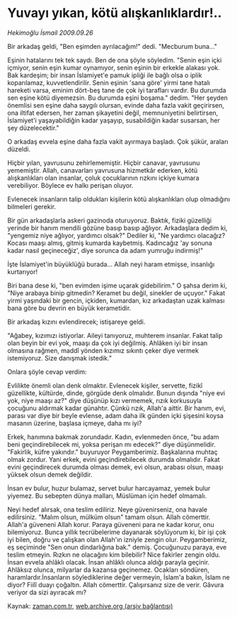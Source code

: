 # Yuvayı yıkan, kötü alışkanlıklardır!..

*Hekimoğlu İsmail 2009.09.26*

<tr><td class="metin" colspan="2" style="padding-top: 20px; padding-left: 5px; ">Bir arkadaş geldi, "Ben eşimden ayrılacağım!" dedi. "Mecburum buna..."</td></tr><tr><td class="metin" colspan="2" style="padding-top: 20px; padding-left: 5px; "><p>Eşinin hatalarını tek tek saydı. Ben de ona şöyle söyledim. "Senin eşin içki içmiyor, senin eşin kumar oynamıyor, senin eşinin bir erkekle alakası yok. Bak kardeşim; bir insan İslamiyet'e pamuk ipliği ile bağlı olsa o iplik koparılamaz, kuvvetlendirilir. Senin eşinin 'sana göre' yirmi tane hatalı hareketi varsa, eminim dört-beş tane de çok iyi tarafları vardır. Bu durumda sen eşine kötü diyemezsin. Bu durumda eşini boşama." dedim. "Her şeyden önemlisi sen eşine daha saygılı olursan, evinde daha fazla vakit geçirirsen, ona iltifat edersen, her zaman şikayetini değil, memnuniyetini belirtirsen, İslamiyet'i yaşayabildiğin kadar yaşayıp, susabildiğin kadar susarsan, her şey düzelecektir."
<p>O arkadaş evvela eşine daha fazla vakit ayırmaya başladı. Çok şükür, araları düzeldi.
<p>Hiçbir yılan, yavrusunu zehirlememiştir. Hiçbir canavar, yavrusunu yememiştir. Allah, canavarları yavrusuna hizmetkâr ederken, kötü alışkanlıkları olan insanlar, çoluk çocuklarının rızkını içkiye kumara verebiliyor. Böylece ev halkı perişan oluyor. 
<p>Evlenecek insanların talip oldukları kişilerin kötü alışkanlıkları olup olmadığını bilmeleri gerekir.
<p>Bir gün arkadaşlarla askeri gazinoda oturuyoruz. Baktık, fiziki güzelliği yerinde bir hanım mendili gözüne basıp basıp ağlıyor. Arkadaşlara dedim ki, "yengemiz niye ağlıyor, yardımcı olsak?" Dediler ki, "Ne yardımcı olacağız? Kocası maaşı almış, gitmiş kumarda kaybetmiş. Kadıncağız 'ay sonuna kadar nasıl geçineceğiz', diye sorunca da adam yumruğu indirmiş!" 
<p>İşte İslamiyet'in büyüklüğü burada... Allah neyi haram etmişse, insanlığı kurtarıyor!
<p>Biri bana dese ki, "ben evimden işime uçarak gidebilirim." O şahsa derim ki, "Niye arabaya binip gitmedin? Keramet bu değil, sinekler de uçuyor." Fakat yirmi yaşındaki bir gencin, içkiden, kumardan, kız arkadaştan uzak kalması bana göre bu devrin en büyük kerametidir.
<p>Bir arkadaş kızını evlendirecek; istişareye geldi.
<p>"Ağabey, kızımızı istiyorlar. Aileyi tanıyoruz, muhterem insanlar. Fakat talip olan beyin bir evi yok, maaşı da çok iyi değilmiş. Ahlâken iyi bir insan olmasına rağmen, maddî yönden kızımız sıkıntı çeker diye vermek istemiyoruz. Size danışmak istedik."
<p>Onlara şöyle cevap verdim:
<p>Evlilikte önemli olan denk olmaktır. Evlenecek kişiler, servette, fizikî güzellikte, kültürde, dinde, görgüde denk olmalıdır. Bunun dışında "niye evi yok, niye maaşı az?" diye düşünüp kızı vermemek, rızık korkusuyla çocuğunu aldırmak kadar günahtır. Çünkü rızık, Allah'a aittir. Bir hanım, evi, parası var diye bir beyle evlense, adam daha ilk günden içki şişesini koysa masanın üzerine, başlasa içmeye, daha mı iyi?
<p>Erkek, hanımına bakmak zorundadır. Kadın, evlenmeden önce, "bu adam beni geçindirebilecek mi, yoksa perişan mı edecek?" diye düşünmelidir. "Fakirlik, küfre yakındır." buyuruyor Peygamberimiz. Başkalarına muhtaç olmak zordur. Yani erkek, evini geçindirebilecek durumda olmalıdır. Fakat evini geçindirecek durumda olması demek, evi olsun, arabası olsun, maaşı yüksek olsun demek değildir.
<p>İnsan ev bulur, huzur bulamaz, servet bulur harcayamaz, yemek bulur yiyemez. Bu sebepten dünya malları, Müslüman için hedef olmamalı.
<p>Neyi hedef alırsak, ona teslim ediliriz. Neye güvenirseniz, ona havale edilirsiniz. "Malım olsun, mülküm olsun" tamam olsun. Allah cömerttir. Allah'a güveneni Allah korur. Paraya güveneni para ne kadar korur, onu bilemiyoruz. Bunca yıllık tecrübelerime dayanarak söylüyorum ki, bir işi çok iyi bilen, doğru ve çalışkan olan Allah'ın izniyle zengin olur. Peygamberimiz, eş seçiminde "Sen onun dindarlığına bak." demiş. Çocuğunuzu paraya, eve teslim etmeyin. Rızkın ne olacağını kim bilebilir? Nice fakirler zengin oldu. İnsan evvela ahlâklı olacak. İnsan ahlâklı olunca aldığı parayla geçinir. Ahlâksız olunca, milyarlar da kazansa geçinemez. Ocakları söndüren, haramlardır.İnsanların söylediklerine değer vermeyin, İslam'a bakın, İslam ne diyor? Fiilî duayı çoğaltın. Allah cömerttir. Çalışırsanız size de verir. Gâvura veriyor da sizi ayıracak mı?<br/></p></p></p></p></p></p></p></p></p></p></p></p></p></p></td></tr>

Kaynak: [zaman.com.tr](http://zaman.com.tr/yazar.do?yazino=896312), [web.archive.org (arşiv bağlantısı)](http://web.archive.org/web/20091129141257/http://www.zaman.com.tr:80/yazar.do?yazino=896312)
